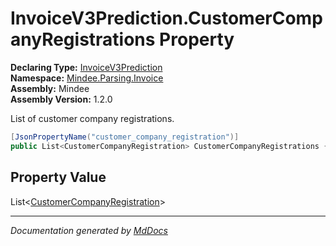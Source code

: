 ﻿<!--  
  <auto-generated>   
    The contents of this file were generated by a tool.  
    Changes to this file may be list if the file is regenerated  
  </auto-generated>   
-->

# InvoiceV3Prediction.CustomerCompanyRegistrations Property

**Declaring Type:** [InvoiceV3Prediction](../index.md)  
**Namespace:** [Mindee.Parsing.Invoice](../../index.md)  
**Assembly:** Mindee  
**Assembly Version:** 1.2.0

List of customer company registrations.

```csharp
[JsonPropertyName("customer_company_registration")]
public List<CustomerCompanyRegistration> CustomerCompanyRegistrations { get; set; }
```

## Property Value

List\<[CustomerCompanyRegistration](../../CustomerCompanyRegistration/index.md)\>

___

*Documentation generated by [MdDocs](https://github.com/ap0llo/mddocs)*
